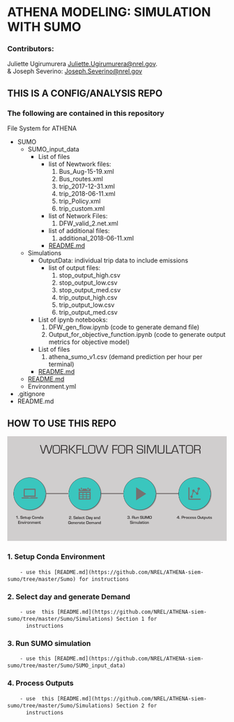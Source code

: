 # ATHENA MODELING: SIMULATION WITH SUMO
### Contributors: 
Juliette Ugirumurera <Juliette.Ugirumurera@nrel.gov>.
<br>
& Joseph Severino: <Joseph.Severino@nrel.gov>

## THIS IS A CONFIG/ANALYSIS REPO

### The following are contained in this repository

File System for ATHENA

+	SUMO
    - SUMO_input_data
       * List of files
            - list of Newtwork files:
                1. Bus_Aug-15-19.xml
                2. Bus_routes.xml
                3. trip_2017-12-31.xml
                4. trip_2018-06-11.xml
                5. trip_Policy.xml
                6. trip_custom.xml
            - list of Network Files:
                1. DFW_valid_2.net.xml
            - list of additional files:
                1. additional_2018-06-11.xml
            - [README.md](https://github.com/NREL/ATHENA-siem-sumo/tree/master/Sumo/SUMO_input_data)
    - Simulations
       * OutputData: individual trip data to include emissions
            - list of output files:
                1. stop_output_high.csv
                2. stop_output_low.csv
                3. stop_output_med.csv
                4. trip_output_high.csv
                5. trip_output_low.csv
                6. trip_output_med.csv
       * List of ipynb notebooks:
            1. DFW_gen_flow.ipynb (code to generate demand file)
            2. Output_for_objective_function.ipynb (code to generate output metrics for objective model)
       * List of files
            1. athena_sumo_v1.csv (demand prediction per hour per terminal)
       * [README.md](https://github.com/NREL/ATHENA-siem-sumo/tree/master/Sumo/Simulations)
    - [README.md](https://github.com/NREL/ATHENA-siem-sumo/tree/master/Sumo)
    - Environment.yml
+	.gitignore
+	README.md

## HOW TO USE THIS REPO

![WorkFlow!](Athena_Workflow.png "How to use this repo")


### 1. Setup Conda Environment
        - use this [README.md](https://github.com/NREL/ATHENA-siem-sumo/tree/master/Sumo) for instructions
    
### 2. Select day and generate Demand
        - use  this [README.md](https://github.com/NREL/ATHENA-siem-sumo/tree/master/Sumo/Simulations) Section 1 for
          instructions 
### 3. Run SUMO simulation
        - use this [README.md](https://github.com/NREL/ATHENA-siem-sumo/tree/master/Sumo/SUMO_input_data)
### 4. Process Outputs 
        - use  this [README.md](https://github.com/NREL/ATHENA-siem-sumo/tree/master/Sumo/Simulations) Section 2 for  
          instructions 
